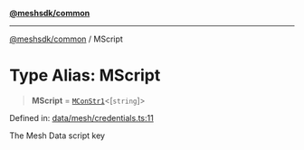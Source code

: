 [**@meshsdk/common**](../README.md)

***

[@meshsdk/common](../globals.md) / MScript

# Type Alias: MScript

> **MScript** = [`MConStr1`](MConStr1.md)\<\[`string`\]\>

Defined in: [data/mesh/credentials.ts:11](https://github.com/MeshJS/mesh/blob/1abde1553cbd7cf2cf4e40197fc0de9e4a7d0f49/packages/mesh-common/src/data/mesh/credentials.ts#L11)

The Mesh Data script key
